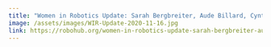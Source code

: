 ```yaml
---
title: "Women in Robotics Update: Sarah Bergbreiter, Aude Billard, Cynthia Breazeal"
image: /assets/images/WIR-Update-2020-11-16.jpg
link: https://robohub.org/women-in-robotics-update-sarah-bergbreiter-aude-billard-cynthia-breazeal/
---
```


